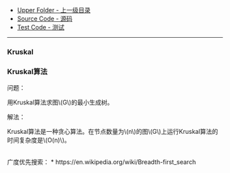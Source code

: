 * [Upper Folder - 上一级目录](../../)
* [Source Code - 源码](https://github.com/zhaochenyou/Way-to-Algorithm/blob/master/src/GraphTheory/MinimumSpanningTree/Kruskal.hpp)
* [Test Code - 测试](https://github.com/zhaochenyou/Way-to-Algorithm/blob/master/src/GraphTheory/MinimumSpanningTree/Kruskal.cpp)

--------

### Kruskal
### Kruskal算法
<div>
问题：
<p id="i">用Kruskal算法求图\(G\)的最小生成树。</p>
解法：
<p id="i">Kruskal算法是一种贪心算法。在节点数量为\(n\)的图\(G\)上运行Kruskal算法的时间复杂度是\(O(n)\)。 </p>
</div>

<br>
广度优先搜索：
* https://en.wikipedia.org/wiki/Breadth-first_search
